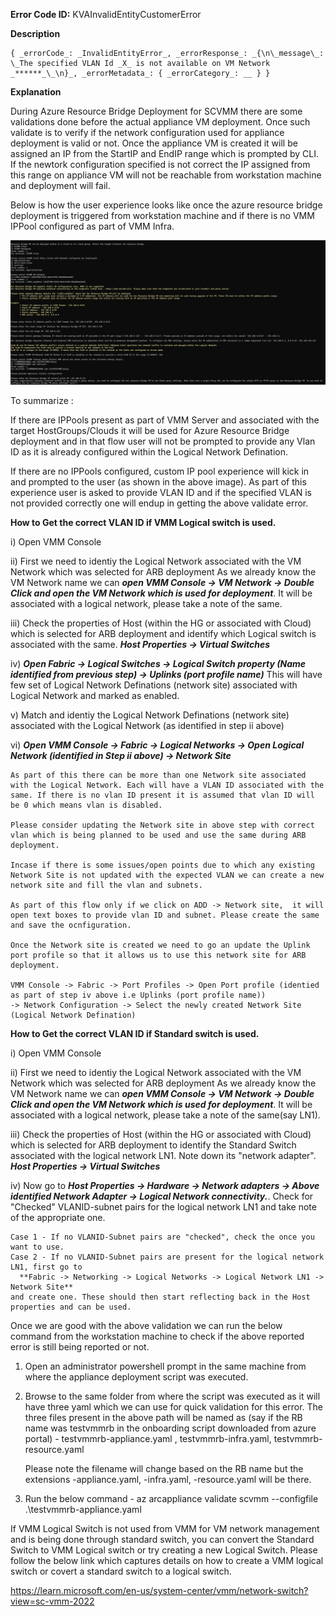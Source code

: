 **Error Code ID:** KVAInvalidEntityCustomerError

**Description**
  
    { _errorCode_: _InvalidEntityError_, _errorResponse_: _{\n\_message\_: \_The specified VLAN Id _X_ is not available on VM Network _******_\_\n}_, _errorMetadata_: { _errorCategory_: __ } }

**Explanation**

During Azure Resource Bridge Deployment for SCVMM there are some validations done before the actual appliance VM deployment.
Once such validate is to verify if the network configuration used for appliance deployment is valid or not. Once the appliance VM is created it will be assigned an IP from the StartIP and EndIP range which is prompted by CLI. If the newtork configuration specified is not correct the IP assigned from this range on appliance VM will not be reachable from workstation machine and deployment will fail. 

Below is how the user experience looks like once the azure resource bridge deployment is triggered from workstation machine and if there is no VMM IPPool configured as part of VMM Infra.

![alt text](VlanIDCLIFlow.png)

To summarize :

If there are IPPools present as part of VMM Server and associated with the target HostGroups/Clouds it will be used for Azure Resource Bridge deployment and in that flow user will not be prompted to provide any Vlan ID as it is already configured within the Logical Network Defination.

If there are no IPPools configured, custom IP pool experience will kick in and prompted to the user (as shown in the above image).
As part of this experience user is asked to provide VLAN ID and if the specified VLAN is not provided correctly one will endup in getting the above validate error.

**How to Get the correct VLAN ID if VMM Logical switch is used.**

i) Open VMM Console

ii) First we need to identiy the Logical Network associated with the VM Network which was selected for ARB deployment
    As we already know the VM Network name we can ***open VMM Console -> VM Network -> Double Click and open the VM Network which is used for deployment***. It will be associated with a logical network, please take a note of the same.

iii) Check the properties of Host (within the HG or associated with Cloud) which is selected for ARB deployment and identify which  Logical switch is associated with the same.
      ***Host Properties -> Virtual Switches***

iv) ***Open Fabric -> Logical Switches -> Logical Switch property (Name identified from previous step) -> Uplinks (port profile name)***
This will have few set of Logical Network Definations (network site) associated with Logical Network and marked as enabled.

v) Match and identiy the Logical Network Definations (network site) associated with the Logical Network (as identified in step ii above)

vi) ***Open VMM Console -> Fabric ->  Logical Networks -> Open Logical Network (identified in Step ii above) -> Network Site***

    As part of this there can be more than one Network site associated with the Logical Network. Each will have a VLAN ID associated with the same. If there is no vlan ID present it is assumed that vlan ID will be 0 which means vlan is disabled.
    
    Please consider updating the Network site in above step with correct vlan which is being planned to be used and use the same during ARB deployment.

    Incase if there is some issues/open points due to which any existing Network Site is not updated with the expected VLAN we can create a new network site and fill the vlan and subnets.
    
    As part of this flow only if we click on ADD -> Network site,  it will open text boxes to provide vlan ID and subnet. Please create the same and save the ocnfiguration.

    Once the Network site is created we need to go an update the Uplink port profile so that it allows us to use this network site for ARB deployment.

    VMM Console -> Fabric -> Port Profiles -> Open Port profile (identied as part of step iv above i.e Uplinks (port profile name))
    -> Network Configuration -> Select the newly created Network Site (Logical Network Defination)



**How to Get the correct VLAN ID if Standard switch is used.**
   
i) Open VMM Console

ii) First we need to identiy the Logical Network associated with the VM Network which was selected for ARB deployment
    As we already know the VM Network name we can ***open VMM Console -> VM Network -> Double Click and open the VM Network which is used for deployment***. It will be associated with a logical network, please take a note of the same(say LN1).

iii) Check the properties of Host (within the HG or associated with Cloud) which is selected for ARB deployment to identify the Standard Switch associated with the logical network LN1. Note down its "network adapter".
      ***Host Properties -> Virtual Switches***
      
iv) Now go to ***Host Properties -> Hardware -> Network adapters -> Above identified Network Adapter -> Logical Network connectivity.***. 
Check for "Checked" VLANID-subnet pairs for the logical network LN1 and take note of the appropriate one.
  
    Case 1 - If no VLANID-Subnet pairs are "checked", check the once you want to use.
    Case 2 - If no VLANID-Subnet pairs are present for the logical network LN1, first go to
      **Fabric -> Networking -> Logical Networks -> Logical Network LN1 -> Network Site** 
    and create one. These should then start reflecting back in the Host properties and can be used.
   

Once we are good with the above validation we can run the below command from the workstation machine to check if the above reported error is still being reported or not.

1) Open an administrator powershell prompt in the same machine from where the appliance deployment script was executed.
2) Browse to the same folder from where the script was executed as it will have three yaml which we can use for quick validation for this error.
   The three files present in the above path will be named as (say if the RB name was testvmmrb in the onboarding script downloaded from azure portal) -
   testvmmrb-appliance.yaml , testvmmrb-infra.yaml, testvmmrb-resource.yaml 
   
   Please note the filename will change based on the RB name but the extensions -appliance.yaml, -infra.yaml, -resource.yaml will be there.

3) Run the below command -
   az arcappliance validate scvmm --configfile .\testvmmrb-appliance.yaml

If VMM Logical Switch is not used from VMM for VM network management and is being done through standard switch, you can convert the Standard Switch to VMM Logical switch or try creating a new Logical Switch. Please follow the below link which captures details on how to create a VMM logical switch or covert a standard switch to a logical switch.

https://learn.microsoft.com/en-us/system-center/vmm/network-switch?view=sc-vmm-2022


